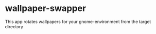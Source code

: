 # wallpaper-swapper
This app rotates wallpapers for your gnome-environment from the target directory
